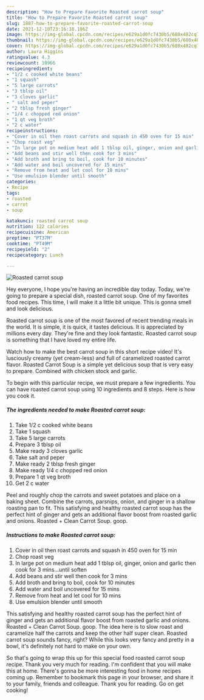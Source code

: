 ```yaml
---
description: "How to Prepare Favorite Roasted carrot soup"
title: "How to Prepare Favorite Roasted carrot soup"
slug: 1887-how-to-prepare-favorite-roasted-carrot-soup
date: 2021-12-10T23:16:18.106Z
image: https://img-global.cpcdn.com/recipes/e629a1d0fc7430b5/680x482cq70/roasted-carrot-soup-recipe-main-photo.jpg
thumbnail: https://img-global.cpcdn.com/recipes/e629a1d0fc7430b5/680x482cq70/roasted-carrot-soup-recipe-main-photo.jpg
cover: https://img-global.cpcdn.com/recipes/e629a1d0fc7430b5/680x482cq70/roasted-carrot-soup-recipe-main-photo.jpg
author: Laura Higgins
ratingvalue: 4.3
reviewcount: 10966
recipeingredient:
- "1/2 c cooked white beans"
- "1 squash"
- "5 large carrots"
- "3 tblsp oil"
- "3 cloves garlic"
- " salt and peper"
- "2 tblsp fresh ginger"
- "1/4 c chopped red onion"
- "1 qt veg broth"
- "2 c water"
recipeinstructions:
- "Cover in oil then roast carrots and squash in 450 oven for 15 min"
- "Chop roast veg"
- "In large pot on medium heat add 1 tblsp oil, ginger, onion and garlic then cook for 3 mins...until soften"
- "Add beans and stir well then cook for 3 mins"
- "Add broth and bring to boil, cook for 10 minutes"
- "Add water and boil uncovered for 15 mins"
- "Remove from heat and let cool for 10 mins"
- "Use emulsion blender until smooth"
categories:
- Recipe
tags:
- roasted
- carrot
- soup

katakunci: roasted carrot soup 
nutrition: 122 calories
recipecuisine: American
preptime: "PT37M"
cooktime: "PT49M"
recipeyield: "2"
recipecategory: Lunch

---
```



![Roasted carrot soup](https://img-global.cpcdn.com/recipes/e629a1d0fc7430b5/680x482cq70/roasted-carrot-soup-recipe-main-photo.jpg)

Hey everyone, I hope you're having an incredible day today. Today, we're going to prepare a special dish, roasted carrot soup. One of my favorites food recipes. This time, I will make it a little bit unique. This is gonna smell and look delicious.

Roasted carrot soup is one of the most favored of recent trending meals in the world. It is simple, it is quick, it tastes delicious. It is appreciated by millions every day. They're fine and they look fantastic. Roasted carrot soup is something that I have loved my entire life.

Watch how to make the best carrot soup in this short recipe video! It&#39;s lusciously creamy (yet cream-less) and full of caramelized roasted carrot flavor. Roasted Carrot Soup is a simple yet delicious soup that is very easy to prepare. Combined with chicken stock and garlic.


To begin with this particular recipe, we must prepare a few ingredients. You can have roasted carrot soup using 10 ingredients and 8 steps. Here is how you cook it.

<!--inarticleads1-->

##### The ingredients needed to make Roasted carrot soup:

1. Take 1/2 c cooked white beans
1. Take 1 squash
1. Take 5 large carrots
1. Prepare 3 tblsp oil
1. Make ready 3 cloves garlic
1. Take  salt and peper
1. Make ready 2 tblsp fresh ginger
1. Make ready 1/4 c chopped red onion
1. Prepare 1 qt veg broth
1. Get 2 c water


Peel and roughly chop the carrots and sweet potatoes and place on a baking sheet. Combine the carrots, parsnips, onion, and ginger in a shallow roasting pan to fit. This satisfying and healthy roasted carrot soup has the perfect hint of ginger and gets an additional flavor boost from roasted garlic and onions. Roasted + Clean Carrot Soup. goop. 

<!--inarticleads2-->

##### Instructions to make Roasted carrot soup:

1. Cover in oil then roast carrots and squash in 450 oven for 15 min
1. Chop roast veg
1. In large pot on medium heat add 1 tblsp oil, ginger, onion and garlic then cook for 3 mins...until soften
1. Add beans and stir well then cook for 3 mins
1. Add broth and bring to boil, cook for 10 minutes
1. Add water and boil uncovered for 15 mins
1. Remove from heat and let cool for 10 mins
1. Use emulsion blender until smooth


This satisfying and healthy roasted carrot soup has the perfect hint of ginger and gets an additional flavor boost from roasted garlic and onions. Roasted + Clean Carrot Soup. goop. The idea here is to slow roast and caramelize half the carrots and keep the other half super clean. Roasted carrot soup sounds fancy, right? While this looks very fancy and pretty in a bowl, it&#39;s definitely not hard to make on your own. 

So that's going to wrap this up for this special food roasted carrot soup recipe. Thank you very much for reading. I'm confident that you will make this at home. There's gonna be more interesting food in home recipes coming up. Remember to bookmark this page in your browser, and share it to your family, friends and colleague. Thank you for reading. Go on get cooking!
